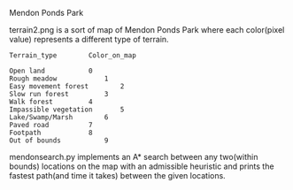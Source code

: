 Mendon Ponds Park

terrain2.png is a sort of map of Mendon Ponds Park where each color(pixel value) represents a different type of terrain.

	Terrain_type		Color_on_map

	Open land			0
	Rough meadow			1
	Easy movement forest		2	
	Slow run forest			3
	Walk forest			4
	Impassible vegetation		5
	Lake/Swamp/Marsh		6
	Paved road			7
	Footpath			8		
	Out of bounds			9

mendonsearch.py implements an A* search between any two(within bounds) locations on the map with an admissible heuristic and prints the fastest path(and time it takes) between the given locations.


